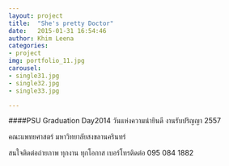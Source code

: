 ```yaml
---
layout: project
title:  "She's pretty Doctor"
date:   2015-01-31 16:54:46
author: Khim Leena
categories:
- project
img: portfolio_11.jpg
carousel:
- single31.jpg
- single32.jpg
- single33.jpg

---
```

####PSU Graduation Day2014
วันแห่งความน่ายินดี งานรับปริญญา 2557

คณะแพทยศาสตร์ มหาวิทยาลัยสงขลานครินทร์

สนใจติดต่อถ่ายภาพ ทุกงาน ทุกโอกาส เบอร์โทรติดต่อ 095 084 1882

